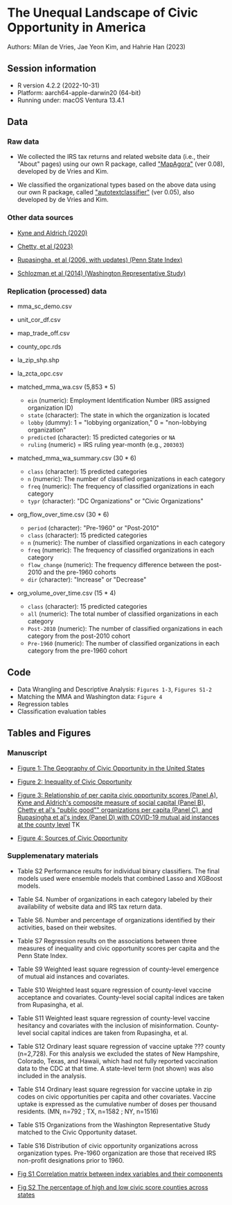 # The Unequal Landscape of Civic Opportunity in America

Authors: Milan de Vries, Jae Yeon Kim, and Hahrie Han (2023)

## Session information 

* R version 4.2.2 (2022-10-31)
* Platform: aarch64-apple-darwin20 (64-bit)
* Running under: macOS Ventura 13.4.1

## Data 

### Raw data 

* We collected the IRS tax returns and related website data (i.e., their "About" pages) using our own R package, called ["MapAgora"](https://snfagora.github.io/MapAgora/) (ver 0.08), developed by de Vries and Kim.

* We classified the organizational types based on the above data using our own R package, called ["autotextclassifier"](https://snfagora.github.io/autotextclassifier/) (ver 0.05), also developed by de Vries and Kim.

### Other data sources 

- [Kyne and Aldrich (2020)](https://dataverse.harvard.edu/dataset.xhtml?persistentId=doi:10.7910/DVN/IUNNZM)

- [Chetty, et al (2023)](https://www.socialcapital.org/?dimension=EconomicConnectednessIndividual&geoLevel=county&selectedId=&dim1=EconomicConnectednessIndividual&dim2=CohesivenessClustering&dim3=CivicEngagementVolunteeringRates&bigModalSection=&bigModalChart=scatterplot&showOutliers=false&colorBy=)

- [Rupasingha, et al (2006, with updates) (Penn State Index)](https://aese.psu.edu/nercrd/community/social-capital-resources)

- [Schlozman et al (2014) (Washington Representative Study)](https://www.icpsr.umich.edu/web/ICPSR/studies/35309/publications)

### Replication (processed) data 

* mma_sc_demo.csv

* unit_cor_df.csv

* map_trade_off.csv

* county_opc.rds

* la_zip_shp.shp

* la_zcta_opc.csv

* matched_mma_wa.csv (5,853 * 5)
  - `ein` (numeric): Employment Identification Number (IRS assigned organization ID)
  - `state` (character): The state in which the organization is located
  - `lobby` (dummy): 1 = "lobbying organization," 0 = "non-lobbying organization"  
  - `predicted` (character): 15 predicted categories or `NA`
  - `ruling` (numeric) = IRS ruling year-month (e.g., `200303`)
  
* matched_mma_wa_summary.csv (30 * 6)
  - `class` (character): 15 predicted categories 
  - `n` (numeric): The number of classified organizations in each category
  - `freq` (numeric): The frequency of classified organizations in each category 
  - `typr` (character): "DC Organizations" or "Civic Organizations"
  
* org_flow_over_time.csv (30 * 6)
  - `period` (character): "Pre-1960" or "Post-2010"
  - `class` (character): 15 predicted categories 
  - `n` (numeric): The number of classified organizations in each category
  - `freq` (numeric): The frequency of classified organizations in each category 
  - `flow_change` (numeric): The frequency difference between the post-2010 and the pre-1960 cohorts
  - `dir` (character): "Increase" or "Decrease"
  
* org_volume_over_time.csv (15 * 4)
  - `class` (character): 15 predicted categories 
  - `all` (numeric): The total number of classified organizations in each category
  - `Post-2010` (numeric): The number of classified organizations in each category from the post-2010 cohort
  - `Pre-1960` (numeric): The number of classified organizations in each category from the pre-1960 cohort

## Code

- Data Wrangling and Descriptive Analysis: `Figures 1-3`, `Figures S1-2`
- Matching the MMA and Washington data: `Figure 4`
- Regression tables
- Classification evaluation tables

## Tables and Figures 

### Manuscript

* [Figure 1: The Geography of Civic Opportunity in the United States](https://github.com/snfagora/map_civic_opportunity/blob/main/plots/figure1.pdf)

* [Figure 2: Inequality of Civic Opportunity](https://github.com/snfagora/map_civic_opportunity/blob/main/plots/figure2.pdf)

* [Figure 3: Relationship of per capita civic opportunity scores (Panel A), Kyne and Aldrich's composite measure of social capital (Panel B), Chetty et al's "public good"" organizations per capita (Panel C), and Rupasingha et al's index (Panel D) with COVID-19 mutual aid instances at the county level](https://github.com/snfagora/map_civic_opportunity/blob/main/plots/figure3.pdf) TK

* [Figure 4: Sources of Civic Opportunity](https://github.com/snfagora/map_civic_opportunity/blob/main/plots/figure4.pdf)

### Supplemenatary materials 

* Table S2 Performance results for individual binary classifiers. The final models used were ensemble models that combined Lasso and XGBoost models. 

* Table S4. Number of organizations in each category labeled by their availability of website data and IRS tax return data.  

* Table S6. Number and percentage of organizations identified by their activities, based on their websites. 

* Table S7 Regression results on the associations between three measures of inequality and civic opportunity scores per capita and the Penn State Index.  

* Table S9 Weighted least square regression of county-level emergence of mutual aid instances and covariates.  

* Table S10 Weighted least square regression of county-level vaccine acceptance and covariates. County-level social capital indices are taken from Rupasingha, et al. 

* Table S11 Weighted least square regression of county-level vaccine hesitancy and covariates with the inclusion of misinformation. County-level social capital indices are taken from Rupasingha, et al. 

* Table S12 Ordinary least square regression of vaccine uptake ??? county (n=2,728). For this analysis we excluded the states of New Hampshire, Colorado, Texas, and Hawaii, which had not fully reported vaccination data to the CDC at that time. A state-level term (not shown) was also included in the analysis. 

* Table S14 Ordinary least square regression for vaccine uptake in zip codes on civic opportunities per capita and other covariates. Vaccine uptake is expressed as the cumulative number of doses per thousand residents. (MN, n=792 ; TX, n=1582 ; NY, n=1516) 

* Table S15 Organizations from the Washington Representative Study matched to the Civic Opportunity dataset. 

* Table S16 Distribution of civic opportunity organizations across organization types. Pre-1960 organization are those that received IRS non-profit designations prior to 1960. 

* [Fig S1 Correlation matrix between index variables and their components](https://github.com/snfagora/map_civic_opportunity/blob/main/plots/figure_s1.pdf)

* [Fig S2 The percentage of high and low civic score counties across states](https://github.com/snfagora/map_civic_opportunity/blob/main/plots/figure_s2.pdf)